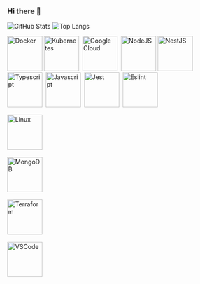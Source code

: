 ### Hi there 👋

<!--
**csailly/csailly** is a ✨ _special_ ✨ repository because its `README.md` (this file) appears on your GitHub profile.

Here are some ideas to get you started:

- 🔭 I’m currently working on ...
- 🌱 I’m currently learning ...
- 👯 I’m looking to collaborate on ...
- 🤔 I’m looking for help with ...
- 💬 Ask me about ...
- 📫 How to reach me: ...
- 😄 Pronouns: ...
- ⚡ Fun fact: ...
-->

![GitHub Stats](https://github-readme-stats.vercel.app/api?username=csailly&count_private=true&show_icons=true&include_all_commits=true&theme=nord)
![Top Langs](https://github-readme-stats.vercel.app/api/top-langs/?username=csailly&layout=compact&hide=lua&theme=nord)

<img alt="Docker" height=80 src="https://cdn.jsdelivr.net/gh/devicons/devicon/icons/docker/docker-plain.svg">
<img alt="Kubernetes" height=80 src="https://cdn.jsdelivr.net/gh/devicons/devicon/icons/kubernetes/kubernetes-plain.svg"> 
<img alt="Google Cloud" height=80 src="https://cdn.jsdelivr.net/gh/devicons/devicon/icons/googlecloud/googlecloud-original.svg"> 

<img alt="NodeJS" height=80 src="https://cdn.jsdelivr.net/gh/devicons/devicon/icons/nodejs/nodejs-plain.svg">
<img alt="NestJS" height=80 src="https://cdn.jsdelivr.net/gh/devicons/devicon/icons/nestjs/nestjs-plain.svg"> 
<img alt="Typescript" height=80 src="https://cdn.jsdelivr.net/gh/devicons/devicon/icons/typescript/typescript-original.svg"> 
<img alt="Javascript" height=80 src="https://cdn.jsdelivr.net/gh/devicons/devicon/icons/javascript/javascript-original.svg"> 
<img alt="Jest" height=80 src="https://cdn.jsdelivr.net/gh/devicons/devicon/icons/jest/jest-plain.svg"> 
<img alt="Eslint" height=80 src="https://cdn.jsdelivr.net/gh/devicons/devicon/icons/eslint/eslint-original.svg"> 

<img alt="Linux" height=80 src="https://cdn.jsdelivr.net/gh/devicons/devicon/icons/linux/linux-original.svg"> 

<img alt="MongoDB" height=80 src="https://cdn.jsdelivr.net/gh/devicons/devicon/icons/mongodb/mongodb-original.svg"> 

<img alt="Terraform" height=80 src="https://cdn.jsdelivr.net/gh/devicons/devicon/icons/terraform/terraform-original.svg"> 

<img alt="VSCode" height=80 src="https://cdn.jsdelivr.net/gh/devicons/devicon/icons/vscode/vscode-original.svg">
